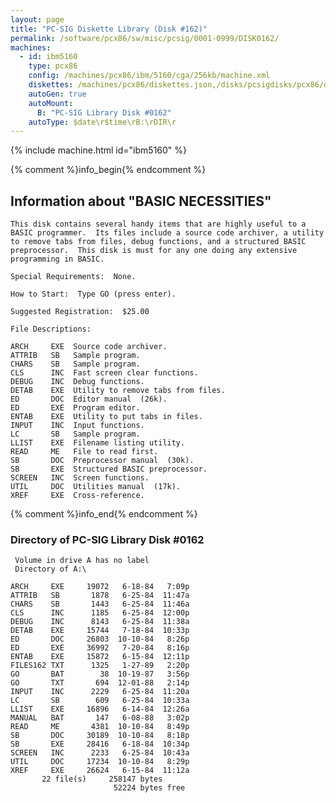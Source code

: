 ```yaml
---
layout: page
title: "PC-SIG Diskette Library (Disk #162)"
permalink: /software/pcx86/sw/misc/pcsig/0001-0999/DISK0162/
machines:
  - id: ibm5160
    type: pcx86
    config: /machines/pcx86/ibm/5160/cga/256kb/machine.xml
    diskettes: /machines/pcx86/diskettes.json,/disks/pcsigdisks/pcx86/diskettes.json
    autoGen: true
    autoMount:
      B: "PC-SIG Library Disk #0162"
    autoType: $date\r$time\rB:\rDIR\r
---
```


{% include machine.html id="ibm5160" %}

{% comment %}info_begin{% endcomment %}

## Information about "BASIC NECESSITIES"

    This disk contains several handy items that are highly useful to a
    BASIC programmer.  Its files include a source code archiver, a utility
    to remove tabs from files, debug functions, and a structured BASIC
    preprocessor.  This disk is must for any one doing any extensive
    programming in BASIC.
    
    Special Requirements:  None.
    
    How to Start:  Type GO (press enter).
    
    Suggested Registration:  $25.00
    
    File Descriptions:
    
    ARCH     EXE  Source code archiver.
    ATTRIB   SB   Sample program.
    CHARS    SB   Sample program.
    CLS      INC  Fast screen clear functions.
    DEBUG    INC  Debug functions.
    DETAB    EXE  Utility to remove tabs from files.
    ED       DOC  Editor manual  (26k).
    ED       EXE  Program editor.
    ENTAB    EXE  Utility to put tabs in files.
    INPUT    INC  Input functions.
    LC       SB   Sample program.
    LLIST    EXE  Filename listing utility.
    READ     ME   File to read first.
    SB       DOC  Preprocessor manual  (30k).
    SB       EXE  Structured BASIC preprocessor.
    SCREEN   INC  Screen functions.
    UTIL     DOC  Utilities manual  (17k).
    XREF     EXE  Cross-reference.
{% comment %}info_end{% endcomment %}


### Directory of PC-SIG Library Disk #0162

     Volume in drive A has no label
     Directory of A:\

    ARCH     EXE     19072   6-18-84   7:09p
    ATTRIB   SB       1878   6-25-84  11:47a
    CHARS    SB       1443   6-25-84  11:46a
    CLS      INC      1185   6-25-84  12:00p
    DEBUG    INC      8143   6-25-84  11:38a
    DETAB    EXE     15744   7-18-84  10:33p
    ED       DOC     26803  10-10-84   8:26p
    ED       EXE     36992   7-20-84   8:16p
    ENTAB    EXE     15872   6-15-84  12:11p
    FILES162 TXT      1325   1-27-89   2:20p
    GO       BAT        38  10-19-87   3:56p
    GO       TXT       694  12-01-88   2:14p
    INPUT    INC      2229   6-25-84  11:20a
    LC       SB        609   6-25-84  10:33a
    LLIST    EXE     16896   6-14-84  12:26a
    MANUAL   BAT       147   6-08-88   3:02p
    READ     ME       4381  10-10-84   8:49p
    SB       DOC     30189  10-10-84   8:18p
    SB       EXE     28416   6-18-84  10:34p
    SCREEN   INC      2233   6-25-84  10:43a
    UTIL     DOC     17234  10-10-84   8:29p
    XREF     EXE     26624   6-15-84  11:12a
           22 file(s)     258147 bytes
                           52224 bytes free
